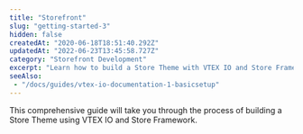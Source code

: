 ```yaml
---
title: "Storefront"
slug: "getting-started-3"
hidden: false
createdAt: "2020-06-18T18:51:40.292Z"
updatedAt: "2022-06-23T13:45:58.727Z"
category: "Storefront Development"
excerpt: "Learn how to build a Store Theme with VTEX IO and Store Framework from scratch."
seeAlso:
 - "/docs/guides/vtex-io-documentation-1-basicsetup"
---
```


This comprehensive guide will take you through the process of building a Store Theme using VTEX IO and Store Framework.

<Flex>

<WhatsNextCard
title="Part 1. Setting up your development environment"
description="Learn how to configure your development environment to build a Store Theme app with VTEX IO."
linkTo="https://developers.vtex.com/docs/guides/vtex-io-documentation-1-basicsetup"
linkTitle="See more"
/>

<WhatsNextCard
title="Part 2. Configuring your account"
description="Set up your account Edition to get started with Store Framework."
linkTo="https://developers.vtex.com/docs/guides/vtex-io-documentation-2-prerequesites"
linkTitle="See more"
/>


<WhatsNextCard
title="Part 3. Creating a Store Theme project"
description="Create your very first Store Framework storefront project."
linkTo="https://developers.vtex.com/docs/guides/vtex-io-documentation-3-settingyourstoretheme"
linkTitle="See more"
/>

<WhatsNextCard
title="Part 4. Configuring templates"
description="Discover how to manage templates, add or remove blocks, and customize your Store Theme."
linkTo="https://developers.vtex.com/docs/guides/vtex-io-documentation-4-configuringtemplates"
linkTitle="See more"
/>

<WhatsNextCard
title="Part 5. Defining styles"
description="Learn how to set specific styles for your store components to enhance your store's user experience."
linkTo="https://developers.vtex.com/docs/guides/vtex-io-documentation-5-definingstyles"
linkTitle="See more"
/>

<WhatsNextCard
title="Part 6. Building your own Store Theme"
description="Access our hands-on course on Store Framework."
linkTo="https://developers.vtex.com/docs/guides/vtex-io-documentation-6-buildingyourownstoretheme"
linkTitle="See more"
/>

<WhatsNextCard
title="Part 7.  Making your theme content public"
description="Find out how to make your Store Framework theme accessible to end users."
linkTo="https://developers.vtex.com/docs/guides/vtex-io-documentation-making-your-theme-content-public"
linkTitle="See more"
/>

</Flex>
